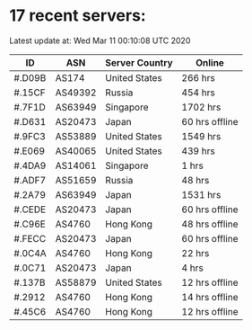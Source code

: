 # 17 recent servers:

Latest update at: Wed Mar 11 00:10:08 UTC 2020

| ID | ASN | Server Country | Online |
| -- | --- | -------------- | ------ |
| #.D09B | AS174 | United States | 266 hrs |
| #.15CF | AS49392 | Russia | 454 hrs |
| #.7F1D | AS63949 | Singapore | 1702 hrs |
| #.D631 | AS20473 | Japan | 60 hrs offline |
| #.9FC3 | AS53889 | United States | 1549 hrs |
| #.E069 | AS40065 | United States | 439 hrs |
| #.4DA9 | AS14061 | Singapore | 1 hrs |
| #.ADF7 | AS51659 | Russia | 48 hrs |
| #.2A79 | AS63949 | Japan | 1531 hrs |
| #.CEDE | AS20473 | Japan | 60 hrs offline |
| #.C96E | AS4760 | Hong Kong | 48 hrs offline |
| #.FECC | AS20473 | Japan | 60 hrs offline |
| #.0C4A | AS4760 | Hong Kong | 22 hrs |
| #.0C71 | AS20473 | Japan | 4 hrs |
| #.137B | AS58879 | United States | 12 hrs offline |
| #.2912 | AS4760 | Hong Kong | 14 hrs offline |
| #.45C6 | AS4760 | Hong Kong | 12 hrs offline |

